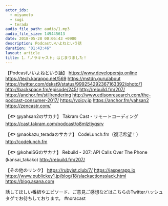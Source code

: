 ```yaml
---
actor_ids:
  - miyamoto
  - sugi
  - terada
audio_file_path: audio/1.mp3
audio_file_size: 149445613
date: 2018-05-28 00:06:43 +0900
description: Podcastいいよねという話
duration: "01:43:46"
layout: article
title: 1.「ノラキャスト」はじまりました！
---
```


【Podcastいいよねという話】
https://www.developersjp.online
https://tech.karappo.net/569
https://mstdn.guru/about
https://twitter.com/dskst9/status/999254292367163392/photo/1
http://backspace.fm/episode/245/
http://rebuild.fm/207/
https://anchor.fm/stillrendering
http://www.edisonresearch.com/the-podcast-consumer-2017/
https://voicy.jp
https://anchor.fm/yahsan2
https://zencastr.com/

【🐟 @yahsan2のサカナ】
Takram Cast - リモートコーディング
https://cast.takram.com/podcast/o8mlztjyqsrv

【🐟 @naokazu_teradaのサカナ】
CodeLunch.fm（復活希望！）
http://codelunch.fm

【🐟 @koheiSGのサカナ】
Rebuild - 207: API Calls Over The Phone (kansai_takako)
http://rebuild.fm/207/

【その他のリンク】
https://rubyist.club/7/
https://jasperapp.io
https://www.publickey1.jp/blog/18/slackactionsslack.html
https://blog.asana.com

話してほしい番組やエピソード、ご意見ご感想などはこちらのTwitterハッシュタグでお待ちしております。
#noracast